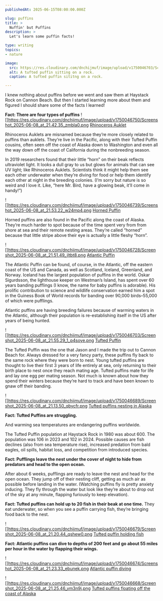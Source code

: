 ```yaml
---
publishedAt: 2025-06-15T08:00:00.000Z

slug: puffins
title: >
  Nuffin' but Puffins
description: >
  Let's learn some puffin facts!

type: writing
topics:
- nature

image: 
  src: https://res.cloudinary.com/dnchijmuf/image/upload/v1750046703/Screenshot_2025-06-08_at_21.55.29_1_p4soye.png
  alt: A tufted puffin sitting on a rock.
  caption: A tufted puffin sititng on a rock.

---
```


I knew nothing about puffins before we went and saw them at Haystack Rock on Cannon Beach. But then I started learning more about them and figured I should share some of the facts I learned!

**Fact: There are four types of puffins**
![]https://res.cloudinary.com/dnchijmuf/image/upload/v1750046750/Screenshot_2025-06-08_at_21.42.35_zmbla0.png
[Rhinoceros Auklet](https://www.seattleaquarium.org/animal/rhinoceros-auklet/)

Rhinoceros Auklets are misnamed because they’re more closely related to puffins than auklets. They’re live in the Pacific, along with their Tufted Puffin cousins, often seen off the coast of Alaska down to Washington and even all the way down off the coast of California during the nonbreeding season.

In 2019 researchers found that their little “horn” on their beak reflects ultraviolet light. It looks a dull gray to us but glows for animals that can see UV light; like Rhinoceros Auklets. Scientists think it might help them see each other underwater when they’re diving for food or help them identify each other at night in the breeding colonies. (I’m sorry but nature is so weird and I love it. Like, “here Mr. Bird, have a glowing beak, it’ll come in handy!”)

![]https://res.cloudinary.com/dnchijmuf/image/upload/v1750046739/Screenshot_2025-06-08_at_21.53.22_w24mp4.png
[Horned Puffin](https://www.allaboutbirds.org/guide/horned_puffin)

Horned puffins are also found in the Pacific along the coast of Alaska. They’re much harder to spot because of the time spent very from from shore at sea and their remote nesting areas. They’re called “horned” because that little stripe above their eye is actually a little fleshy “horn”.

![]https://res.cloudinary.com/dnchijmuf/image/upload/v1750046728/Screenshot_2025-06-08_at_21.51.49_jltbt8.png
[Atlantic Puffin](https://www.allaboutbirds.org/guide/atlantic_puffin)

The Atlantic Puffin can be found, of course, in the Atlantic, off the eastern coast of the US and Canada, as well as Scotland, Iceland, Greenland, and Norway. Iceland has the largest population of puffins in the world. Oskar Sigurdsson, the lighthouse keeper on Westman’s Island, has spent over 60 years banding pufflings (I know, the name for baby puffins is adorable). His prolific contribution to science and wildlife conservation earned him a spot in the Guiness Book of World records for banding over 90,000 birds–55,000 of which were pufflings. 

Atlantic puffins are having breeding failures because of warming waters in the Atlantic, although their population is re-establishing itself in the US after years of being hunted.

![]https://res.cloudinary.com/dnchijmuf/image/upload/v1750046703/Screenshot_2025-06-08_at_21.55.29_1_p4soye.png
[Tufted Puffin](https://www.allaboutbirds.org/guide/Tufted_Puffin/photo-gallery/302865131)

The Tufted Puffin was the one that Jason and I made the trip out to Cannon Beach for. Always dressed for a very fancy party, these puffins fly back to the same rock where they were born to nest. Young tufted puffins are thought to live their first 3 years of life entirely at sea, only returning to their birth place to nest once they reach mating age. Tufted puffins mate for life and lay one egg per mating season. Not much is known about how they spend their winters because they’re hard to track and have been known to gnaw off their banding.

![]https://res.cloudinary.com/dnchijmuf/image/upload/v1750046689/Screenshot_2025-06-08_at_21.13.50_qbycfr.png
[Tufted puffins nesting in Alaska](https://www.fws.gov/story/2022-06/tufted-puffins-sea-sentinels)

**Fact: Tufted Puffins are struggling.** 

And warming sea temperatures are endangering puffins worldwide.

The Tufted Puffin population at Haystack Rock in 1980 was about 600. The population was 106 in 2023 and 102 in 2024. Possible causes are fish declines (also from sea temperature rise), increased predation from bald eagles, oil spills, habitat loss, and competition from introduced species. 

**Fact: Pufflings leave the nest under the cover of night to hide from predators and head to the open ocean.**

After about 6 weeks, pufflings are ready to leave the nest and head for the open ocean. They jump off of their nesting cliff, getting as much air as possible before landing in the water. (Watching puffins fly is pretty anxiety inducing. They fly through the water but look like they’re about to drop out of the sky at any minute, flapping furiously to keep elevation).

**Fact: Tufted puffins can hold up to 20 fish in their beak at one time.** 
They eat underwater, so when you see a puffin carrying fish, they’re bringing food back to the nest.

![]https://res.cloudinary.com/dnchijmuf/image/upload/v1750046679/Screenshot_2025-06-08_at_21.20.44_qshew0.png
[Tufted puffin holding fish](https://birdsoftheworld.org/bow/species/tufpuf/cur/introduction)

**Fact: Atlantic puffins can dive to depths of 200 feet and go about 55 miles per hour in the water by flapping their wings.**

![]https://res.cloudinary.com/dnchijmuf/image/upload/v1750046674/Screenshot_2025-06-08_at_21.23.33_ebunek.png
[Atlantic puffin diving](https://www.facebook.com/photo?fbid=10156284515786174&set=a.99772426173)

![]https://res.cloudinary.com/dnchijmuf/image/upload/v1750046668/Screenshot_2025-06-08_at_21.25.46_vm3n9j.png
[Tufted puffins floating off the coast of Alaska](https://www.fws.gov/story/2022-06/tufted-puffins-sea-sentinels)